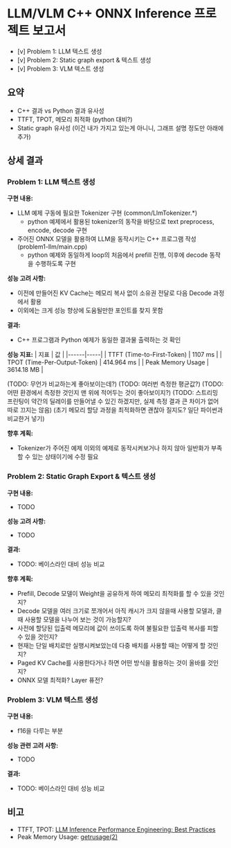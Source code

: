 # LLM/VLM C++ ONNX Inference 프로젝트 보고서

- [v] Problem 1: LLM 텍스트 생성
- [v] Problem 2: Static graph export & 텍스트 생성
- [v] Problem 3: VLM 텍스트 생성

## 요약
- C++ 결과 vs Python 결과 유사성
- TTFT, TPOT, 메모리 최적화 (python 대비?)
- Static graph 유사성 (이건 내가 가지고 있는게 아니니, 그래프 설명 정도만 아래에 추가)

## 상세 결과

### Problem 1: LLM 텍스트 생성
**구현 내용:**
- LLM 예제 구동에 필요한 Tokenizer 구현 (common/LlmTokenizer.*)
  - python 예제에서 활용된 tokenizer의 동작을 바탕으로 text preprocess, encode, decode 구현
- 주어진 ONNX 모델을 활용하여 LLM을 동작시키는 C++ 프로그램 작성 (problem1-llm/main.cpp)
  - python 예제와 동일하게 loop의 처음에서 prefill 진행, 이후에 decode 동작을 수행하도록 구현

**성능 고려 사항:**
- 이전에 만들어진 KV Cache는 메모리 복사 없이 소유권 전달로 다음 Decode 과정에서 활용
- 이외에는 크게 성능 향상에 도움될만한 포인트를 찾지 못함

**결과:**
- C++ 프로그램과 Python 예제가 동일한 결과물 출력하는 것 확인

**성능 지표:**
| 지표 | 값 |
|------|-----|
| TTFT (Time-to-First-Token) | 1107 ms |
| TPOT (Time-Per-Output-Token) | 414.964 ms |
| Peak Memory Usage | 3614.18 MB |

(TODO: 무언가 비교하는게 좋아보이는데?)
(TODO: 여러번 측정한 평균값?)
(TODO: 어떤 환경에서 측정한 것인지 맨 위에 적어두는 것이 좋아보이지?)
(TODO: 스트리밍 프린팅이 약간의 딜레이를 만들어낼 수 있긴 하겠지만, 실제 측정 결과 큰 차이가 없어 따로 끄지는 않음)
(초기 메모리 할당 과정을 최적화하면 괜찮아 질지도? 일단 파이썬과 비교한거 넣기)


**향후 계획:**
- Tokenizer가 주어진 예제 이외의 예제로 동작시켜보거나 하지 않아 일반화가 부족할 수 있는 상태이기에 수정 필요

### Problem 2: Static Graph Export & 텍스트 생성
**구현 내용:**
- TODO

**성능 고려 사항:**
- TODO

**결과:**
- TODO: 베이스라인 대비 성능 비교

**향후 계획:**
- Prefill, Decode 모델이 Weight을 공유하게 하여 메모리 최적화를 할 수 있을 것인지?
- Decode 모델을 여러 크기로 쪼개어서 아직 캐시가 크지 않을때 사용할 모델과, 클 때 사용할 모델을 나누어 보는 것이 가능할지?
- 사전에 할당된 입출력 메모리에 값이 쓰이도록 하여 불필요한 입출력 복사를 피할 수 있을 것인지?
- 현재는 단일 배치로만 실행시켜보았는데 다중 배치를 사용할 때는 어떻게 할 것인지?
- Paged KV Cache를 사용한다거나 하면 어떤 방식을 활용하는 것이 올바를 것인지?
- ONNX 모델 최적화? Layer 퓨전?

### Problem 3: VLM 텍스트 생성
**구현 내용:**
- f16을 다루는 부분

**성능 관련 고려 사항:**
- TODO

**결과:**
- TODO: 베이스라인 대비 성능 비교

## 비고
- TTFT, TPOT: [LLM Inference Performance Engineering: Best Practices](https://www.databricks.com/blog/llm-inference-performance-engineering-best-practices)
- Peak Memory Usage: [getrusage(2)](https://man7.org/linux/man-pages/man2/getrusage.2.html)
